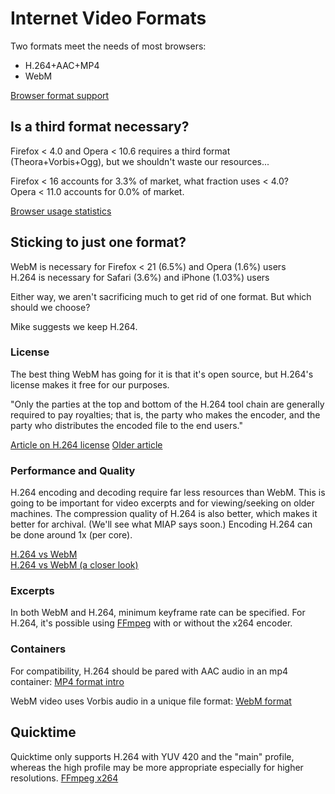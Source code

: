 # Internet Video Formats

Two formats meet the needs of most browsers:  
* H.264+AAC+MP4  
* WebM

[Browser format support](http://diveintohtml5.info/video.html#what-works)

## Is a third format necessary?

Firefox < 4.0 and Opera < 10.6 requires a third format (Theora+Vorbis+Ogg), but we shouldn't waste our resources...

Firefox < 16 accounts for 3.3% of market, what fraction uses < 4.0?  
Opera < 11.0 accounts for 0.0% of market.

[Browser usage statistics](http://www.w3schools.com/browsers/browsers_stats.asp)

## Sticking to just one format?

WebM is necessary for Firefox < 21 (6.5%) and Opera (1.6%) users  
H.264 is necessary for Safari (3.6%) and iPhone (1.03%) users

Either way, we aren't sacrificing much to get rid of one format. But which should we choose?

Mike suggests we keep H.264.

### License

The best thing WebM has going for it is that it's open source, but H.264's license makes it free for our purposes. 

"Only the parties at the top and bottom of the H.264 tool chain are generally required to pay royalties; that is, the party who makes the encoder, and the party who distributes the encoded file to the end users."

[Article on H.264 license](http://www.engadget.com/2010/05/04/know-your-rights-h-264-patent-licensing-and-you/)
[Older article](http://www.streamingmedia.com/Articles/Editorial/Featured-Articles/The-H.264-Licensing-Labyrinth-65403.aspx)

### Performance and Quality

H.264 encoding and decoding require far less resources than WebM. This is going to be important for video excerpts and for viewing/seeking on older machines. The compression quality of H.264 is also better, which makes it better for archival. (We'll see what MIAP says soon.) 
Encoding H.264 can be done around 1x (per core).

[H.264 vs WebM](http://www.streamingmedia.com/Articles/ReadArticle.aspx?ArticleID=69351&PageNum=1)  
[H.264 vs WebM (a closer look)](http://www.streamingmedia.com/Articles/Editorial/Featured-Articles/WebM-vs.-H.264-A-Closer-Look-68594.aspx)

### Excerpts

In both WebM and H.264, minimum keyframe rate can be specified. For H.264, it's possible using [FFmpeg](https://sites.google.com/site/linuxencoding/x264-ffmpeg-mapping) with or without the x264 encoder.

### Containers

For compatibility, H.264 should be pared with AAC audio in an mp4 container:
[MP4 format intro](http://thompsonng.blogspot.com/2010/11/mp4-file-format.html)

WebM video uses Vorbis audio in a unique file format:
[WebM format](http://www.webmproject.org/docs/container/)

## Quicktime

Quicktime only supports H.264 with YUV 420 and the "main" profile, whereas the high profile may be more appropriate especially for higher resolutions.
[FFmpeg x264](https://ffmpeg.org/trac/ffmpeg/wiki/x264EncodingGuide)
